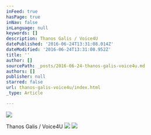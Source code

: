 ```yaml
---
inFeed: true
hasPage: true
inNav: false
inLanguage: null
keywords: []
description: Thanos Galis / Voice4U
datePublished: '2016-06-24T13:31:08.014Z'
dateModified: '2016-06-24T13:31:00.952Z'
title: ''
author: []
sourcePath: _posts/2016-06-24-thanos-galis-voice4u.md
authors: []
publisher: null
starred: false
url: thanos-galis-voice4u/index.html
_type: Article

---
```

![](https://the-grid-user-content.s3-us-west-2.amazonaws.com/c10e4b78-38d7-44b5-b5f7-e609dc130145.jpg)

Thanos Galis / Voice4U
![](https://the-grid-user-content.s3-us-west-2.amazonaws.com/6df01139-3be0-4427-ac3e-bd83f8c31287.jpg)
![](https://the-grid-user-content.s3-us-west-2.amazonaws.com/69b88bad-0610-469d-9167-74536219d28a.jpg)